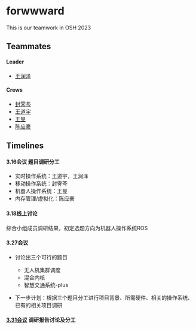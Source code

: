 # forwwward
This is our teamwork in OSH 2023
## Teammates
#### Leader  

- [王润泽](https://github.com//spark0685)
#### Crews  

- [封霁芩](https://github.com//SMGJ222)
- [王道宇](https://github.com//Melmaphother)
- [王昱](https://github.com//Wloner0809)  
- [陈应豪](https://github.com//StivenKingsberg)
## Timelines

#### 3.16会议 题目调研分工
- 实时操作系统：王道宇，王润泽
- 移动操作系统：封霁芩
- 机器人操作系统：王昱
- 内存管理/虚拟化：陈应豪

#### 3.18线上讨论 
综合小组成员调研结果，初定选题方向为机器人操作系统ROS

#### 3.27会议
- 讨论出三个可行的题目
  - 无人机集群调度
  - 混合内核
  - 智慧交通系统-plus

- 下一步计划：根据三个题目分工进行项目背景、所需硬件、相关的操作系统、已有的相关项目调研

#### [3.31会议](log/20230331.md) 调研报告讨论及分工